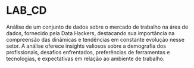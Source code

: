 # LAB_CD
Análise de um conjunto de dados sobre o mercado de trabalho na área de dados, fornecido pela Data Hackers, destacando sua importância na compreensão das dinâmicas e tendências em constante evolução nesse setor. A análise oferece insights valiosos sobre a demografia dos profissionais, desafios enfrentados, preferências de ferramentas e tecnologias, e expectativas em relação ao ambiente de trabalho.
